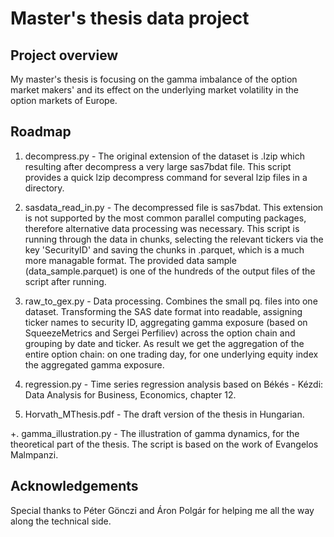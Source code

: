 # Master's thesis data project

## Project overview
My master's thesis is focusing on the gamma imbalance of the option market makers' and its effect on the underlying market volatility in the option markets of Europe. 

## Roadmap
1. decompress.py - The original extension of the dataset is .lzip which resulting after decompress a very large sas7bdat file. This script provides a quick lzip decompress command for several lzip files in a directory.

2. sasdata_read_in.py - The decompressed file is sas7bdat. This extension is not supported by the most common parallel computing packages, therefore alternative data processing was necessary. This script is running through the data in chunks, selecting the relevant tickers via the key 'SecurityID' and saving the chunks in .parquet, which is a much more managable format. The provided data sample (data_sample.parquet) is one of the hundreds of the output files of the script after running.

3. raw_to_gex.py - Data processing. Combines the small pq. files into one dataset. Transforming the SAS date format into readable, assigning ticker names to security ID, aggregating gamma exposure (based on SqueezeMetrics and Sergei Perfiliev) across the option chain and grouping by date and ticker. As result we get the aggregation of the entire option chain: on one trading day, for one underlying equity index the aggregated gamma exposure. 

4. regression.py - Time series regression analysis based on Békés - Kézdi: Data Analysis for Business, Economics, chapter 12. 

5. Horvath_MThesis.pdf - The draft version of the thesis in Hungarian.

+. gamma_illustration.py - The illustration of gamma dynamics, for the theoretical part of the thesis. The script is based on the work of Evangelos Malmpanzi. 

## Acknowledgements
Special thanks to Péter Gönczi and Áron Polgár for helping me all the way along the technical side. 
